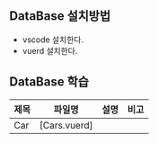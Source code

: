 ## DataBase 설치방법
- vscode 설치한다.
- vuerd 설치한다.

## DataBase 학습
|제목|파일명|설명|비고|
|---|---|---|---|
|Car|[Cars.vuerd]
